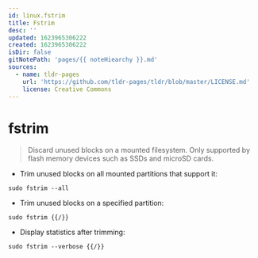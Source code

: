 ```yaml
---
id: linux.fstrim
title: Fstrim
desc: ''
updated: 1623965306222
created: 1623965306222
isDir: false
gitNotePath: 'pages/{{ noteHiearchy }}.md'
sources:
  - name: tldr-pages
    url: 'https://github.com/tldr-pages/tldr/blob/master/LICENSE.md'
    license: Creative Commons
---
```

# fstrim

> Discard unused blocks on a mounted filesystem.
> Only supported by flash memory devices such as SSDs and microSD cards.

- Trim unused blocks on all mounted partitions that support it:

`sudo fstrim --all`

- Trim unused blocks on a specified partition:

`sudo fstrim {{/}}`

- Display statistics after trimming:

`sudo fstrim --verbose {{/}}`

